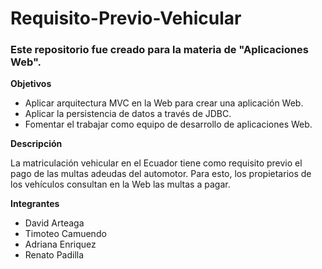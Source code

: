 # Requisito-Previo-Vehicular
### Este repositorio fue creado para la materia de "Aplicaciones Web".

**Objetivos**
* Aplicar arquitectura MVC en la Web para crear una aplicación Web.
* Aplicar la persistencia de datos a través de JDBC.
* Fomentar el trabajar como equipo de desarrollo de aplicaciones Web.

**Descripción**

La matriculación vehicular en el Ecuador tiene como requisito previo el pago de las multas adeudas del automotor. Para esto, los propietarios de los vehículos consultan en la Web las multas a pagar.

**Integrantes**
* David Arteaga
* Timoteo Camuendo
* Adriana Enriquez
* Renato Padilla

